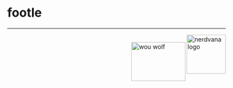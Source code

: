 # footle
<hr>
<div>
<img src="https://stormy9.github.io/nerdvana/TeamNerdvana_Logo.png" alt="nerdvana logo" width="90" height="90" align="right">
</div>
<br>
<div>
<img src="https://stormy9.github.io/nerdvana/WOUWolves.png" alt="wou wolf" width="125" height="90" align="right">
</div>
